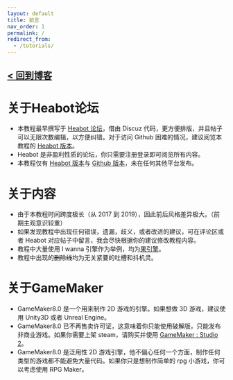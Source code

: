 ```yaml
---
layout: default
title: 前言
nav_order: 1
permalink: /
redirect_from:
  - /tutorials/
---
```


## [< 回到博客](https://nihil.cc)

# 关于Heabot论坛

* 本教程最早撰写于 [Heabot 论坛](https://www.heabot.cn/)，借由 Discuz 代码，更方便排版，并且帖子可以无限次数编辑，以方便纠错。对于访问 Github 困难的情况，建议阅览本教程的 [Heabot 版本](https://www.heabot.cn/thread-76-1-1.html)。
* Heabot 是非盈利性质的论坛，你只需要注册登录即可阅览所有内容。
* 本教程仅有 [Heabot 版本](https://www.heabot.cn/thread-76-1-1.html)与 [Github 版本](https://gm8.nihil.cc/)，未在任何其他平台发布。

# 关于内容

* 由于本教程时间跨度极长（从 2017 到 2019），因此前后风格差异极大。（前期主观意识较重）
* 如果发现教程中出现任何错误，遗漏，歧义，或者改进的建议，可在评论区或者 Heabot 对应帖子中留言，我会尽快根据你的建议修改教程内容。
* 教程中大量使用 I wanna 引擎作为举例，均为[果引擎](https://nikaple.github.io/iwbt-nikaple-engine-doc/#/)。
* 教程中出现的~~删除线~~均为无关紧要的吐槽和抖机灵。

# 关于GameMaker

* GameMaker8.0 是一个用来制作 2D 游戏的引擎。如果想做 3D 游戏，建议使用 Unity3D 或者 Unreal Engine。
* GameMaker8.0 已不再售卖许可证，这意味着你只能使用破解版，只能发布非商业游戏。如果你需要上架 steam，请购买并使用 [GameMaker : Studio 2](https://store.steampowered.com/app/585410/GameMaker_Studio_2_Desktop/)。
* GameMaker8.0 是泛用性 2D 游戏引擎，他不偏心任何一个方面，制作任何类型的游戏都不能避免大量代码。如果你只是想制作简单的 rpg 小游戏，你可以考虑使用 RPG Maker。
